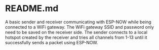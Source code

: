 # README.md

A basic sender and receiver communicating with ESP-NOW while being connected to a WiFi gateway. The WiFi gateway SSID and password only need to be saved on the receiver side. The sender connects to a local hotspot created by the receiver and tries all channels from 1-13 until it successfully sends a packet using ESP-NOW.
